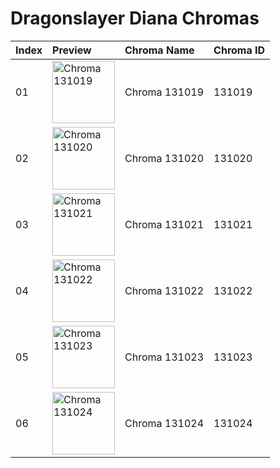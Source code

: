 # Dragonslayer Diana Chromas

| Index | Preview | Chroma Name | Chroma ID |
|:---|:---|:---|:---|
| 01 | <img src='https://raw.communitydragon.org/latest/plugins/rcp-be-lol-game-data/global/default/v1/champion-chroma-images/131/131019.png' alt='Chroma 131019' width='100'> | Chroma 131019 | 131019 |
| 02 | <img src='https://raw.communitydragon.org/latest/plugins/rcp-be-lol-game-data/global/default/v1/champion-chroma-images/131/131020.png' alt='Chroma 131020' width='100'> | Chroma 131020 | 131020 |
| 03 | <img src='https://raw.communitydragon.org/latest/plugins/rcp-be-lol-game-data/global/default/v1/champion-chroma-images/131/131021.png' alt='Chroma 131021' width='100'> | Chroma 131021 | 131021 |
| 04 | <img src='https://raw.communitydragon.org/latest/plugins/rcp-be-lol-game-data/global/default/v1/champion-chroma-images/131/131022.png' alt='Chroma 131022' width='100'> | Chroma 131022 | 131022 |
| 05 | <img src='https://raw.communitydragon.org/latest/plugins/rcp-be-lol-game-data/global/default/v1/champion-chroma-images/131/131023.png' alt='Chroma 131023' width='100'> | Chroma 131023 | 131023 |
| 06 | <img src='https://raw.communitydragon.org/latest/plugins/rcp-be-lol-game-data/global/default/v1/champion-chroma-images/131/131024.png' alt='Chroma 131024' width='100'> | Chroma 131024 | 131024 |
